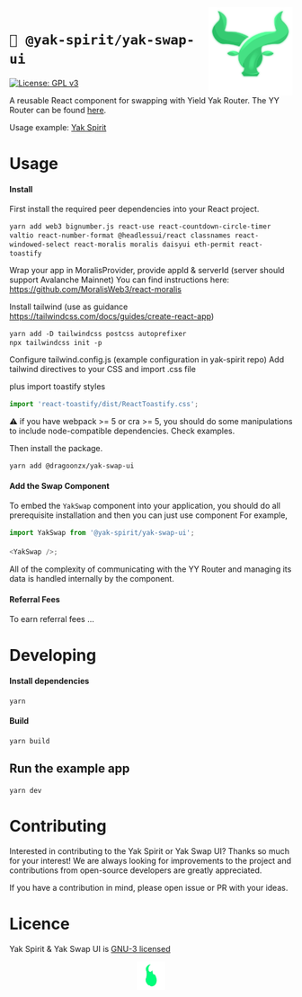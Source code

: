 <img src="./src/assets/images/yak-spirit/yak-favicon.png" width="150" align="right" alt="" />

# `🐃 @yak-spirit/yak-swap-ui`

[![License: GPL v3](https://img.shields.io/badge/License-GPLv3-blue.svg)](https://www.gnu.org/licenses/gpl-3.0)

A reusable React component for swapping with Yield Yak Router. The YY Router can be
found [here](https://github.com/yieldyak/yak-aggregator).

Usage example:
[Yak Spirit](https://github.com/dragoonzx/yak-spirit)

# Usage

#### Install

First install the required peer dependencies into your React project.

```
yarn add web3 bignumber.js react-use react-countdown-circle-timer valtio react-number-format @headlessui/react classnames react-windowed-select react-moralis moralis daisyui eth-permit react-toastify
```

Wrap your app in MoralisProvider, provide appId & serverId (server should support Avalanche Mainnet)
You can find instructions here: https://github.com/MoralisWeb3/react-moralis

Install tailwind (use as guidance https://tailwindcss.com/docs/guides/create-react-app)

```
yarn add -D tailwindcss postcss autoprefixer
npx tailwindcss init -p
```

Configure tailwind.config.js (example configuration in yak-spirit repo)
Add tailwind directives to your CSS and import .css file

plus import toastify styles

```javascript
import 'react-toastify/dist/ReactToastify.css';
```

⚠️ if you have webpack >= 5 or cra >= 5, you should do some manipulations to include node-compatible dependencies. Check examples.

Then install the package.

```
yarn add @dragoonzx/yak-swap-ui
```

#### Add the Swap Component

To embed the `YakSwap` component into your application,
you should do all prerequisite installation
and then you can just use component
For example,

```javascript
import YakSwap from '@yak-spirit/yak-swap-ui';

<YakSwap />;
```

All of the complexity of communicating with the YY Router and managing
its data is handled internally by the component.

#### Referral Fees

To earn referral fees ...

# Developing

#### Install dependencies

```
yarn
```

#### Build

```
yarn build
```

## Run the example app

```
yarn dev
```

# Contributing

Interested in contributing to the Yak Spirit or Yak Swap UI? Thanks so much for your interest! We are always looking for improvements to the project and contributions from open-source developers are greatly appreciated.

If you have a contribution in mind, please open issue or PR with your ideas.

# Licence

Yak Spirit & Yak Swap UI is [GNU-3 licensed](https://github.com/dragoonzx/yak-spirit/blob/main/LICENSE)

<p align="center">
  <img src="./src/assets/gif/loading-unscreen.gif" alt="" width="50">
</p>
